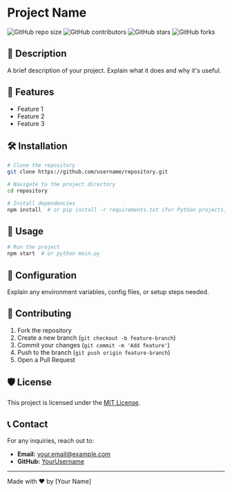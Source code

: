 # Project Name

![GitHub repo size](https://img.shields.io/github/repo-size/username/repository)
![GitHub contributors](https://img.shields.io/github/contributors/username/repository)
![GitHub stars](https://img.shields.io/github/stars/username/repository?style=social)
![GitHub forks](https://img.shields.io/github/forks/username/repository?style=social)

## 🚀 Description
A brief description of your project. Explain what it does and why it's useful.

## 📌 Features
- Feature 1
- Feature 2
- Feature 3

## 🛠 Installation
```bash
# Clone the repository
git clone https://github.com/username/repository.git

# Navigate to the project directory
cd repository

# Install dependencies
npm install  # or pip install -r requirements.txt (for Python projects)
```

## 🚀 Usage
```bash
# Run the project
npm start  # or python main.py
```

## 🔧 Configuration
Explain any environment variables, config files, or setup steps needed.

## 🤝 Contributing
1. Fork the repository
2. Create a new branch (`git checkout -b feature-branch`)
3. Commit your changes (`git commit -m 'Add feature'`)
4. Push to the branch (`git push origin feature-branch`)
5. Open a Pull Request

## 🛡️ License
This project is licensed under the [MIT License](LICENSE).

## 📞 Contact
For any inquiries, reach out to:
- **Email:** your.email@example.com
- **GitHub:** [YourUsername](https://github.com/YourUsername)

---
Made with ❤️ by [Your Name]
